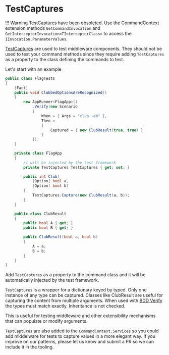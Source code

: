 # TestCaptures

!!! Warning
    TestCaptures have been obsoleted. Use the CommandContext extension methods `GetCommandInvocation` and `GetInterceptorInvocation<TInterceptorClass>` to access the `IInvocation.ParameterValues`.

[TestCaptures](https://github.com/bilal-fazlani/commanddotnet/blob/master/CommandDotNet.TestTools/TestCaptures.cs) are used to test middleware components. They should not be used to test your command methods since they require adding `TestCaptures` as a property to the class defining the commands to test.

Let's start with an example

``` c#
public class FlagTests
{
    [Fact]
    public void ClubbedOptionsAreRecognized()
    {
        new AppRunner<FlagApp>()
            .Verify(new Scenario
            {
                When = { Args = "club -ab" },
                Then =
                {
                    Captured = { new ClubResult(true, true) }
                }
            });
    }

    private class FlagApp
    {
        // will be injected by the test framework
        private TestCaptures TestCaptures { get; set; }

        public int Club(
            [Option] bool a,
            [Option] bool b)
        {
            TestCaptures.Capture(new ClubResult(a, b));
        }
    }

    public class ClubResult
    {
        public bool A { get; }
        public bool B { get; }

        public ClubResult(bool a, bool b)
        {
            A = a;
            B = b;
        }
    }
}
```

Add `TestCaptures` as a property to the command class and it will be automatically injected by the test framework.

`TestCaptures` is a wrapper for a dictionary keyed by typed. Only one instance of any type can be captured. Classes like ClubResult are useful for capturing the content from multiple arguments. When used with [BDD Verify](bdd.md) the types must match exactly. Inheritance is not checked. 

This is useful for testing middleware and other extensibility mechanisms that can populate or modify arguments.

`TestCaptures` are also added to the `CommandContext.Services` so you could add middelware for tests to capture values in a more elegant way.  If you improve on our patterns, please let us know and submit a PR so we can include it in the tooling.